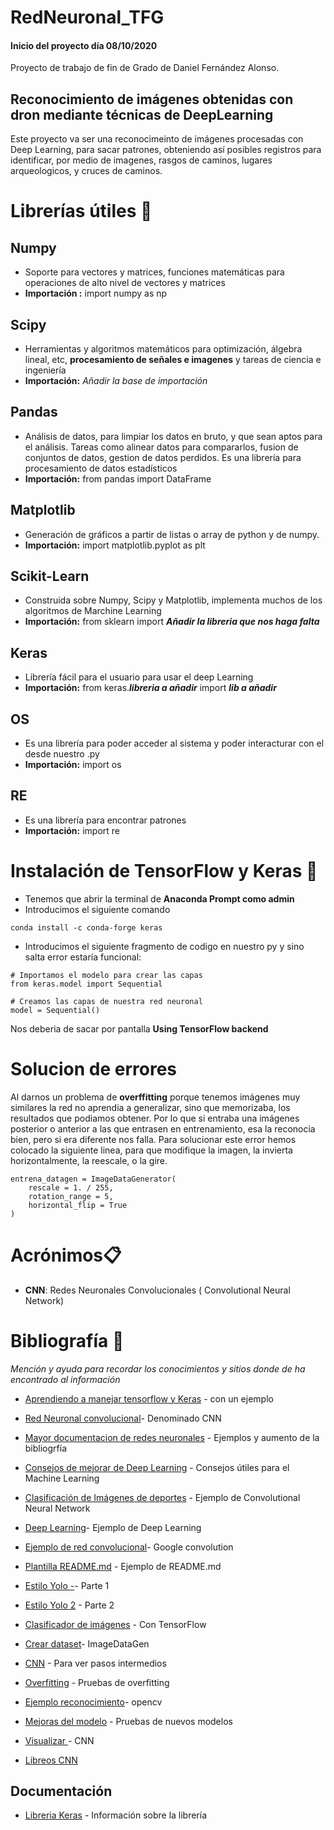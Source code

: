 # RedNeuronal_TFG
#### Inicio del proyecto día 08/10/2020

Proyecto de trabajo de fin de Grado de Daniel Fernández Alonso.
## Reconocimiento  de imágenes obtenidas con dron mediante técnicas de DeepLearning
Este proyecto va ser una reconocimeinto de imágenes procesadas con Deep Learning, para sacar patrones, obteniendo así posibles registros para identificar, por medio de imagenes, rasgos de caminos, lugares arqueologicos, y cruces de caminos.

# Librerías útiles 📖

## **Numpy**
* Soporte para vectores y matrices, funciones matemáticas para operaciones de alto nivel de vectores y matrices
* **Importación :** import numpy as np

## Scipy
* Herramientas y algoritmos matemáticos para optimización, álgebra lineal, etc, **procesamiento de señales e imagenes**  y tareas de ciencia e ingeniería
* **Importación:** _Añadir la base de importación_

## Pandas
* Análisis de datos, para limpiar los datos en bruto, y que sean aptos para el análisis. Tareas como alinear datos para compararlos, fusion de conjuntos de datos, gestion de datos perdidos. Es una librería para procesamiento de datos estadísticos
* **Importación:** from pandas import DataFrame

## Matplotlib
* Generación de gráficos a partir de listas o array de python y de numpy.
* **Importación:** import matplotlib.pyplot as plt

## Scikit-Learn
* Construida sobre Numpy, Scipy y Matplotlib, implementa muchos de los algoritmos de Marchine Learning
* **Importación:** from sklearn import **_Añadir la libreria que nos haga falta_**

## Keras
* Librería fácil para el usuario para usar el deep Learning
* **Importación:** from keras.**_libreria a añadir_** import **_lib a añadir_**

## OS
* Es una librería para poder acceder al sistema y poder interacturar con el desde nuestro .py
* **Importación:** import os

## RE
* Es una librería para encontrar patrones
* **Importación:** import re


# Instalación de TensorFlow y Keras 🔧
* Tenemos que abrir la terminal de **Anaconda Prompt como admin**
* Introducimos el siguiente comando 

```
conda install -c conda-forge keras
```

* Introducimos el siguiente fragmento de codigo en nuestro py y sino salta error estaría funcional:

```
# Importamos el modelo para crear las capas 
from keras.model import Sequential

# Creamos las capas de nuestra red neuronal
model = Sequential()
```
Nos deberia de sacar por pantalla
**Using TensorFlow backend**


# Solucion de errores
Al darnos un problema de **overffitting** porque tenemos imágenes muy similares la red no aprendia a generalizar, sino que memorizaba,
los resultados que podiamos obtener. Por lo que si entraba una imágenes posterior o anterior a las que entrasen en entrenamiento, 
esa la reconocia bien, pero si era diferente nos falla.
Para solucionar este error hemos colocado la siguiente linea, para que modifique la imagen, la invierta horizontalmente, la reescale, o la gire.

```
entrena_datagen = ImageDataGenerator(
    rescale = 1. / 255,
    rotation_range = 5,
    horizontal_flip = True
)   
```


# Acrónimos📋
* **CNN**: Redes Neuronales Convolucionales ( Convolutional Neural Network)

# Bibliografía 📖
_Mención y ayuda para recordar los conocimientos y sitios donde de ha encontrado al información_
* [Aprendiendo a manejar tensorflow y Keras](https://www.aprendemachinelearning.com/una-sencilla-red-neuronal-en-python-con-keras-y-tensorflow/) -  con un ejemplo

* [Red Neuronal convolucional](https://www.aprendemachinelearning.com/como-funcionan-las-convolutional-neural-networks-vision-por-ordenador/?utm_source=github&utm_medium=readme&utm_campaign=repositorio)- Denominado CNN

* [Mayor documentacion de redes neuronales](https://github.com/jbagnato/machine-learning) - Ejemplos y aumento de la bibliogrfía 

* [Consejos de mejorar de Deep Learning](https://www.aprendemachinelearning.com/12-consejos-utiles-para-aplicar-machine-learning/?utm_source=github&utm_medium=readme&utm_campaign=repositorio) - 
 Consejos útiles para el Machine Learning

* [Clasificación de Imágenes de deportes](https://www.aprendemachinelearning.com/clasificacion-de-imagenes-en-python/?utm_source=github&utm_medium=readme&utm_campaign=repositorio) - Ejemplo de  Convolutional Neural Network

* [Deep Learning](https://www.aprendemachinelearning.com/aprendizaje-profundo-una-guia-rapida/)- Ejemplo de Deep Learning

* [Ejemplo de red convolucional](https://codelabs.developers.google.com/codelabs/tensorflow-lab3-convolutions/#1)- Google convolution

* [Plantilla README.md](https://gist.github.com/Villanuevand/6386899f70346d4580c723232524d35a#ejecutando-las-pruebas-%EF%B8%8F) - Ejemplo de README.md

* [Estilo Yolo -](https://www.youtube.com/watch?v=SJRP0IRfPj0)- Parte 1

* [Estilo Yolo 2](https://www.youtube.com/watch?v=EKe05rMG-Ww) - Parte 2

* [Clasificador de imágenes](https://www.youtube.com/watch?v=FWz0N4FFL0U) - Con TensorFlow

* [Crear dataset](https://machinelearningmastery.com/how-to-load-large-datasets-from-directories-for-deep-learning-with-keras/)- ImageDataGen

* [CNN](https://towardsdatascience.com/visualizing-intermediate-activation-in-convolutional-neural-networks-with-keras-260b36d60d0) - Para ver pasos intermedios

* [Overfitting](https://torres.ai/datos-y-overfitting-keras-tensorflow/) - Pruebas de overfitting

* [Ejemplo reconocimiento](https://medium.com/metadatos/gu%C3%ADa-r%C3%A1pida-sobre-preprocesamiento-de-im%C3%A1genes-faciales-para-redes-neuronales-usando-opencv-en-c68599ca08dd)- opencv

* [Mejoras del modelo](https://blog.keras.io/building-powerful-image-classification-models-using-very-little-data.html) - Pruebas de nuevos modelos

* [Visualizar ](https://academica-e.unavarra.es/bitstream/handle/2454/33694/memoria_TFG.pdf?sequence=1&isAllowed=y)- CNN
* [Libreos CNN](https://developers.google.com/machine-learning/practica/image-classification/next-steps?hl=es)
## Documentación
* [Libreria Keras](https://keras.io/api/) - Información sobre la librería